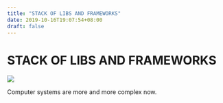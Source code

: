 ```yaml
---
title: "STACK OF LIBS AND FRAMEWORKS"
date: 2019-10-16T19:07:54+08:00
draft: false
---
```


# STACK OF LIBS AND FRAMEWORKS
![](http://cdn.nemoworks.info/ycao.cc/images/STACK-OF-LIBS-AND-FRAMEWORKS.jpg)

Computer systems are more and more complex now.